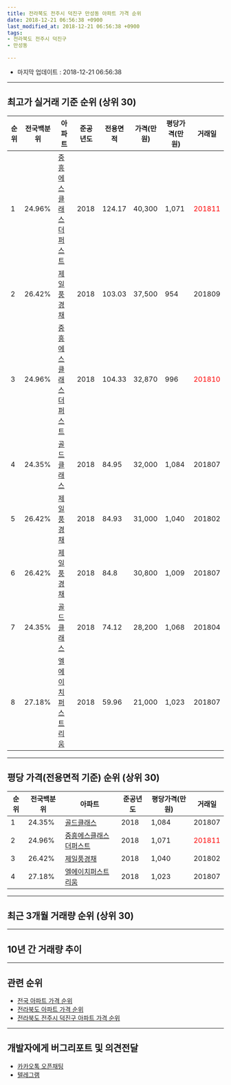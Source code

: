 ```yaml
---
title: 전라북도 전주시 덕진구 만성동 아파트 가격 순위
date: 2018-12-21 06:56:38 +0900
last_modified_at: 2018-12-21 06:56:38 +0900
tags:
- 전라북도 전주시 덕진구
- 만성동

---
```


* 마지막 업데이트 : 2018-12-21 06:56:38

---

## 최고가 실거래 기준 순위 (상위 30)


|순위|전국백분위|아파트|준공년도|전용면적|가격(만원)|평당가격(만원)|거래일|
|---|---|---|---|---|---|---|---|
|1|24.96%|[중흥에스클래스더퍼스트](https://search.naver.com/search.naver?query=%EC%A0%84%EB%9D%BC%EB%B6%81%EB%8F%84+%EC%A0%84%EC%A3%BC%EC%8B%9C+%EB%8D%95%EC%A7%84%EA%B5%AC+%EB%A7%8C%EC%84%B1%EB%8F%99+%EC%A4%91%ED%9D%A5%EC%97%90%EC%8A%A4%ED%81%B4%EB%9E%98%EC%8A%A4%EB%8D%94%ED%8D%BC%EC%8A%A4%ED%8A%B8)|2018|124.17|40,300|1,071|<span style="color:red">201811</span>|
|2|26.42%|[제일풍경채](https://search.naver.com/search.naver?query=%EC%A0%84%EB%9D%BC%EB%B6%81%EB%8F%84+%EC%A0%84%EC%A3%BC%EC%8B%9C+%EB%8D%95%EC%A7%84%EA%B5%AC+%EB%A7%8C%EC%84%B1%EB%8F%99+%EC%A0%9C%EC%9D%BC%ED%92%8D%EA%B2%BD%EC%B1%84)|2018|103.03|37,500|954|201809|
|3|24.96%|[중흥에스클래스더퍼스트](https://search.naver.com/search.naver?query=%EC%A0%84%EB%9D%BC%EB%B6%81%EB%8F%84+%EC%A0%84%EC%A3%BC%EC%8B%9C+%EB%8D%95%EC%A7%84%EA%B5%AC+%EB%A7%8C%EC%84%B1%EB%8F%99+%EC%A4%91%ED%9D%A5%EC%97%90%EC%8A%A4%ED%81%B4%EB%9E%98%EC%8A%A4%EB%8D%94%ED%8D%BC%EC%8A%A4%ED%8A%B8)|2018|104.33|32,870|996|<span style="color:red">201810</span>|
|4|24.35%|[골드클래스](https://search.naver.com/search.naver?query=%EC%A0%84%EB%9D%BC%EB%B6%81%EB%8F%84+%EC%A0%84%EC%A3%BC%EC%8B%9C+%EB%8D%95%EC%A7%84%EA%B5%AC+%EB%A7%8C%EC%84%B1%EB%8F%99+%EA%B3%A8%EB%93%9C%ED%81%B4%EB%9E%98%EC%8A%A4)|2018|84.95|32,000|1,084|201807|
|5|26.42%|[제일풍경채](https://search.naver.com/search.naver?query=%EC%A0%84%EB%9D%BC%EB%B6%81%EB%8F%84+%EC%A0%84%EC%A3%BC%EC%8B%9C+%EB%8D%95%EC%A7%84%EA%B5%AC+%EB%A7%8C%EC%84%B1%EB%8F%99+%EC%A0%9C%EC%9D%BC%ED%92%8D%EA%B2%BD%EC%B1%84)|2018|84.93|31,000|1,040|201802|
|6|26.42%|[제일풍경채](https://search.naver.com/search.naver?query=%EC%A0%84%EB%9D%BC%EB%B6%81%EB%8F%84+%EC%A0%84%EC%A3%BC%EC%8B%9C+%EB%8D%95%EC%A7%84%EA%B5%AC+%EB%A7%8C%EC%84%B1%EB%8F%99+%EC%A0%9C%EC%9D%BC%ED%92%8D%EA%B2%BD%EC%B1%84)|2018|84.8|30,800|1,009|201807|
|7|24.35%|[골드클래스](https://search.naver.com/search.naver?query=%EC%A0%84%EB%9D%BC%EB%B6%81%EB%8F%84+%EC%A0%84%EC%A3%BC%EC%8B%9C+%EB%8D%95%EC%A7%84%EA%B5%AC+%EB%A7%8C%EC%84%B1%EB%8F%99+%EA%B3%A8%EB%93%9C%ED%81%B4%EB%9E%98%EC%8A%A4)|2018|74.12|28,200|1,068|201804|
|8|27.18%|[엘에이치퍼스트리움](https://search.naver.com/search.naver?query=%EC%A0%84%EB%9D%BC%EB%B6%81%EB%8F%84+%EC%A0%84%EC%A3%BC%EC%8B%9C+%EB%8D%95%EC%A7%84%EA%B5%AC+%EB%A7%8C%EC%84%B1%EB%8F%99+%EC%97%98%EC%97%90%EC%9D%B4%EC%B9%98%ED%8D%BC%EC%8A%A4%ED%8A%B8%EB%A6%AC%EC%9B%80)|2018|59.96|21,000|1,023|201807|


---

## 평당 가격(전용면적 기준) 순위 (상위 30)


|순위|전국백분위|아파트|준공년도|평당가격(만원)|거래일|
|---|---|---|---|---|---|
|1|24.35%|[골드클래스](https://search.naver.com/search.naver?query=%EC%A0%84%EB%9D%BC%EB%B6%81%EB%8F%84+%EC%A0%84%EC%A3%BC%EC%8B%9C+%EB%8D%95%EC%A7%84%EA%B5%AC+%EB%A7%8C%EC%84%B1%EB%8F%99+%EA%B3%A8%EB%93%9C%ED%81%B4%EB%9E%98%EC%8A%A4)|2018|1,084|201807|
|2|24.96%|[중흥에스클래스더퍼스트](https://search.naver.com/search.naver?query=%EC%A0%84%EB%9D%BC%EB%B6%81%EB%8F%84+%EC%A0%84%EC%A3%BC%EC%8B%9C+%EB%8D%95%EC%A7%84%EA%B5%AC+%EB%A7%8C%EC%84%B1%EB%8F%99+%EC%A4%91%ED%9D%A5%EC%97%90%EC%8A%A4%ED%81%B4%EB%9E%98%EC%8A%A4%EB%8D%94%ED%8D%BC%EC%8A%A4%ED%8A%B8)|2018|1,071|<span style="color:red">201811</span>|
|3|26.42%|[제일풍경채](https://search.naver.com/search.naver?query=%EC%A0%84%EB%9D%BC%EB%B6%81%EB%8F%84+%EC%A0%84%EC%A3%BC%EC%8B%9C+%EB%8D%95%EC%A7%84%EA%B5%AC+%EB%A7%8C%EC%84%B1%EB%8F%99+%EC%A0%9C%EC%9D%BC%ED%92%8D%EA%B2%BD%EC%B1%84)|2018|1,040|201802|
|4|27.18%|[엘에이치퍼스트리움](https://search.naver.com/search.naver?query=%EC%A0%84%EB%9D%BC%EB%B6%81%EB%8F%84+%EC%A0%84%EC%A3%BC%EC%8B%9C+%EB%8D%95%EC%A7%84%EA%B5%AC+%EB%A7%8C%EC%84%B1%EB%8F%99+%EC%97%98%EC%97%90%EC%9D%B4%EC%B9%98%ED%8D%BC%EC%8A%A4%ED%8A%B8%EB%A6%AC%EC%9B%80)|2018|1,023|201807|


---

## 최근 3개월 거래량 순위 (상위 30)


<div style="width:100%;">
    <canvas id="deal_count_ranking" height="250"></canvas>
</div>


<script>
new Chart(document.getElementById("deal_count_ranking"), {
    type: 'horizontalBar',
    data: {
        labels: ['골드클래스', '엘에이치퍼스트리움', '제일풍경채', '중흥에스클래스더퍼스트'],
        datasets: [{
            label: '실거래 수',
            data: [9, 4, 2, 2],
            borderColor: "rgba(255, 0, 128, 1)",
            backgroundColor: "rgba(255, 0, 128, 0.5)",
            fill: false,
        }]
    },
    options: {
        responsive: true,
        title: {
            display: true,
            text: '최근 3개월 거래량 순위'
        },
        tooltips: {
            mode: 'index',
            intersect: false,
            callbacks: {
                title: function(tooltipItems, data) {
                    return "실거래 수:";
                },
                label: function(tooltipItem, data) {
                    return data.labels[tooltipItem.index] + ": " + tooltipItem.xLabel;
                }
            }
        },
        hover: {
            mode: 'nearest',
            intersect: true
        },
        scales: {
            xAxes: [{
                display: true,
                scaleLabel: {
                    display: true,
                    labelString: '실거래 수'
                },
                ticks: {
                    suggestedMin: 0,
                }
            }],
            yAxes: [{
                display: true,
                ticks: {
                    autoSkip: false,
                    callback: function(value, index, values) {
                        if (value.length > 15)
                            return value.substr(0, 13) + "...";
                        else
                            return value;
                    }
                },
                scaleLabel: {
                    display: false,
                }
            }]
        }
    }
});

</script>


---

## 10년 간 거래량 추이


<div style="width:100%;">
    <canvas id="deal_progress" height="250"></canvas>
</div>

<script>
new Chart(document.getElementById("deal_progress"), {
    type: 'line',
    data: {
        labels: ['200812','200901','200902','200903','200904','200905','200906','200907','200908','200909','200910','200911','200912','201001','201002','201003','201004','201005','201006','201007','201008','201009','201010','201011','201012','201101','201102','201103','201104','201105','201106','201107','201108','201109','201110','201111','201112','201201','201202','201203','201204','201205','201206','201207','201208','201209','201210','201211','201212','201301','201302','201303','201304','201305','201306','201307','201308','201309','201310','201311','201312','201401','201402','201403','201404','201405','201406','201407','201408','201409','201410','201411','201412','201501','201502','201503','201504','201505','201506','201507','201508','201509','201510','201511','201512','201601','201602','201603','201604','201605','201606','201607','201608','201609','201610','201611','201612','201701','201702','201703','201704','201705','201706','201707','201708','201709','201710','201711','201712','201801','201802','201803','201804','201805','201806','201807','201808','201809','201810','201811','201812'],
        datasets: [{
            label: '실거래 수',
            pointRadius: 1,
            data: [0, 0, 0, 0, 0, 0, 0, 0, 0, 0, 0, 0, 0, 0, 0, 0, 0, 0, 0, 0, 0, 0, 0, 0, 0, 0, 0, 0, 0, 0, 0, 0, 0, 0, 0, 0, 0, 0, 0, 0, 0, 0, 0, 0, 0, 0, 0, 0, 0, 0, 0, 0, 0, 0, 0, 0, 0, 0, 0, 0, 0, 0, 0, 0, 0, 0, 0, 0, 0, 0, 0, 0, 0, 0, 0, 0, 0, 0, 0, 0, 0, 0, 0, 0, 0, 0, 0, 0, 0, 0, 0, 0, 0, 0, 0, 0, 0, 0, 0, 0, 0, 0, 0, 0, 0, 0, 0, 0, 0, 0, 2, 2, 13, 12, 18, 14, 14, 7, 7, 9, 1],
            borderColor: "rgba(255, 201, 14, 1)",
            backgroundColor: "rgba(255, 201, 14, 0.5)",
            fill: true,
        }]
    },
    options: {
        responsive: true,
        title: {
            display: true,
            text: '10년간 거래량 추이'
        },
        tooltips: {
            mode: 'index',
            intersect: false,
        },
        hover: {
            mode: 'nearest',
            intersect: true
        },
        scales: {
            xAxes: [{
                display: true,
                scaleLabel: {
                    display: true,
                    labelString: '년/월'
                }
            }],
            yAxes: [{
                display: true,
                ticks: {
                    suggestedMin: 0,
                },
                scaleLabel: {
                    display: true,
                    labelString: '실거래 수'
                }
            }]
        }
    }
});

</script>


---

## 관련 순위

- [전국 아파트 가격 순위](https://inasie.github.io/apt-ranking/전국)
- [전라북도 아파트 가격 순위](https://inasie.github.io/apt-ranking/전라북도)
- [전라북도 전주시 덕진구 아파트 가격 순위](https://inasie.github.io/apt-ranking/전라북도-전주시-덕진구)


---

## 개발자에게 버그리포트 및 의견전달

- [카카오톡 오픈채팅](https://open.kakao.com/o/gLJUAP4)
- [텔레그램](https://t.me/inasie)

